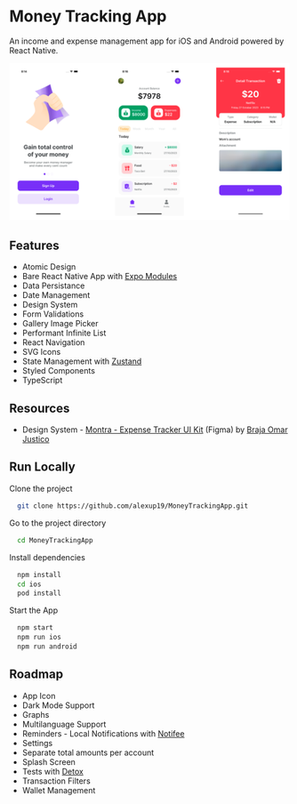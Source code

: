 
# Money Tracking App

An income and expense management app for iOS and Android powered by React Native.

![Image](screenshots/main.png)
## Features

- Atomic Design
- Bare React Native App with [Expo Modules](https://docs.expo.dev/bare/installing-expo-modules/)
- Data Persistance
- Date Management
- Design System
- Form Validations
- Gallery Image Picker
- Performant Infinite List
- React Navigation
- SVG Icons
- State Management with [Zustand](https://github.com/pmndrs/zustand)
- Styled Components
- TypeScript
## Resources

- Design System - [Montra - Expense Tracker UI Kit](https://www.figma.com/community/file/998557875473123405) (Figma) by [Braja Omar Justico](https://www.figma.com/@brajaomar)


## Run Locally

Clone the project

```bash
  git clone https://github.com/alexup19/MoneyTrackingApp.git
```

Go to the project directory

```bash
  cd MoneyTrackingApp
```

Install dependencies

```bash
  npm install
  cd ios
  pod install
```

Start the App

```bash
  npm start
  npm run ios
  npm run android
```


## Roadmap

- App Icon
- Dark Mode Support
- Graphs
- Multilanguage Support
- Reminders - Local Notifications with [Notifee](https://notifee.app/)
- Settings
- Separate total amounts per account
- Splash Screen
- Tests with [Detox](https://wix.github.io/Detox/)
- Transaction Filters
- Wallet Management
